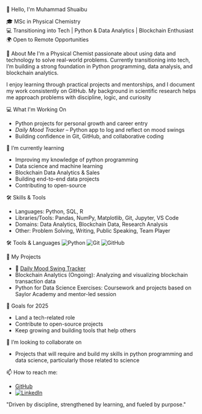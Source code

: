 👋 Hello, I'm Muhammad Shuaibu

🎓 MSc in Physical Chemistry  
💻 Transitioning into Tech | Python & Data Analytics | Blockchain Enthusiast  
🌍 Open to Remote Opportunities

🧠 About Me
I'm a Physical Chemist passionate about using data and technology to solve real-world problems. Currently transitioning into tech, I’m building a strong foundation in Python programming, data analysis, and blockchain analytics.

I enjoy learning through practical projects and mentorships, and I document my work consistently on GitHub. My background in scientific research helps me approach problems with discipline, logic, and curiosity

💻 What I'm Working On
- Python projects for personal growth and career entry
- *Daily Mood Tracker* – Python app to log and reflect on mood swings
- Building confidence in Git, GitHub, and collaborative coding
  
🌱 I’m currently learning
- Improving my knowledge of python programming
- Data science and machine learning 
- Blockchain Data Analytics & Sales  
- Building end-to-end data projects  
- Contributing to open-source 

🛠 Skills & Tools
- Languages: Python, SQL, R  
- Libraries/Tools: Pandas, NumPy, Matplotlib, Git, Jupyter, VS Code  
- Domains: Data Analytics, Blockchain Data, Research Analysis  
- Other: Problem Solving, Writing, Public Speaking, Team Player 


🛠 Tools & Languages
![Python](https://img.shields.io/badge/Python-3670A0?style=for-the-badge&logo=python&logoColor=ffdd54)
![Git](https://img.shields.io/badge/Git-F05032?style=for-the-badge&logo=git&logoColor=white)
![GitHub](https://img.shields.io/badge/GitHub-181717?style=for-the-badge&logo=github&logoColor=white)

📂 My Projects

- 🔗 [Daily Mood Swing Tracker](https://github.com/ShuaibuAlchemist/Daily_mood_swing_tracker)
- Blockchain Analytics (Ongoing): Analyzing and visualizing blockchain transaction data
- Python for Data Science Exercises: Coursework and projects based on Saylor Academy and mentor-led session

🌱 Goals for 2025
- Land a tech-related role
- Contribute to open-source projects
- Keep growing and building tools that help others

👯 I’m looking to collaborate on
- Projects that will require and build my skills in python programming and data science, particularly those related to science

📫 How to reach me:
- [GitHub](https://github.com/ShuaibuAlchemist)
- [![LinkedIn](https://img.shields.io/badge/LinkedIn_Profile-0077B5?style=flat&logo=linkedin&logoColor=white)](https://www.linkedin.com/in/muhammad-shuaibu-alchemist)


"Driven by discipline, strengthened by learning, and fueled by purpose."
